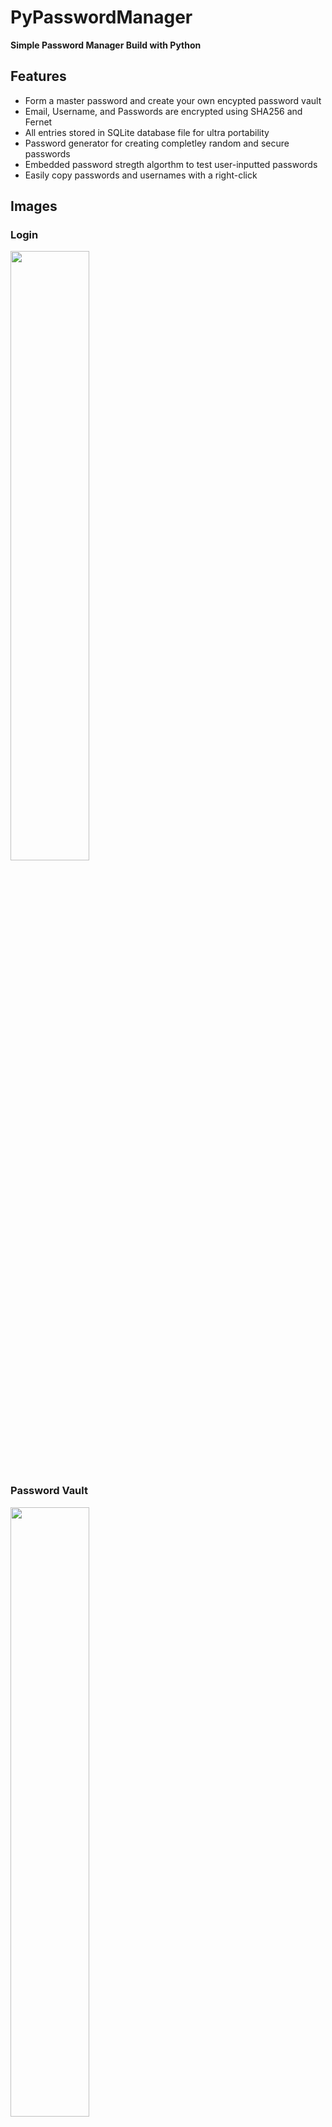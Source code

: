 # PyPasswordManager

**Simple Password Manager Build with Python**

## Features

- Form a master password and create your own encypted password vault
- Email, Username, and Passwords are encrypted using SHA256 and Fernet
- All entries stored in SQLite database file for ultra portability
- Password generator for creating completley random and secure passwords
- Embedded password stregth algorthm to test user-inputted passwords
- Easily copy passwords and usernames with a right-click

## **Images**

### Login 
<img src="https://github.com/eospo/password-generator-gui/blob/main/images/SCR-20230212-49r.png?raw=true"  width="50%" height="50%">

### Password Vault
<img src="https://github.com/eospo/password-generator-gui/blob/main/images/SCR-20230212-4a7.png?raw=true"  width="50%" height="50%">

### Right-Click to Quick Copy, Delete Entry, or Exit
<img src="https://github.com/eospo/password-generator-gui/blob/main/images/SCR-20230212-4am.png?raw=true"  width="50%" height="50%">

### Add Logins
<img src="https://github.com/eospo/password-generator-gui/blob/main/images/SCR-20230212-4cc.jpeg?raw=true"  width="50%" height="50%">

### Generate Passwords 
<img src="https://github.com/eospo/password-generator-gui/blob/main/images/SCR-20230212-4cp.jpeg?raw=true"  width="50%" height="50%">

### Test Your Passwords!
<img src="https://github.com/eospo/password-generator-gui/blob/main/images/SCR-20230212-4cv.jpeg?raw=true"  width="50%" height="50%">

### Ecrypted SQLite Database Entries
<img src="https://github.com/eospo/password-generator-gui/blob/main/images/SCR-20230212-4ez.png?raw=true"  width="100%" height="100%">

## Tech
PyPasswordManager uses a number of open source projects to work properly:

- [PySimpleGUI] - A modern GUI framework for Python!
- [SQLite] - Portable SQL databases
- [Fernet] - Symetric ecryption with Python
- [SHA256] - Hashing via SHA256 algorthm
- [Pyperclip] - Cross-Platform copying to clipboard
- [zxcvbn] -  Realistic password strength estimation

## Installation

In order to run PyPasswordManager you'll need to 
install the dependencies listed below:

```sh
pip install PySimpleGUI
pip install cryptography
pip install zxcvbn
pip install Pyperclip
```
Development was done on MacOS, remains untested for Windows machines.

## License

MIT

